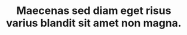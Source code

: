 ---
publication: Example Publication
title: Maecenas sed diam eget risus varius blandit sit amet non magna.
description: Maecenas sed diam eget risus varius blandit sit amet non magna. Praesent commodo cursus magna, vel scelerisque nisl consectetur et.
link: https://example.com
---